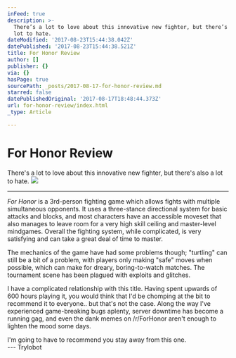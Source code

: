 ```yaml
---
inFeed: true
description: >-
  There’s a lot to love about this innovative new fighter, but there’s also a
  lot to hate.
dateModified: '2017-08-23T15:44:38.042Z'
datePublished: '2017-08-23T15:44:38.521Z'
title: For Honor Review
author: []
publisher: {}
via: {}
hasPage: true
sourcePath: _posts/2017-08-17-for-honor-review.md
starred: false
datePublishedOriginal: '2017-08-17T18:48:44.373Z'
url: for-honor-review/index.html
_type: Article

---
```

# For Honor Review

There's a lot to love about this innovative new fighter, but there's also a lot to hate.
![](https://the-grid-user-content.s3-us-west-2.amazonaws.com/7f3d1068-4eb4-43df-a56e-eac3c8a98a5b.png)

---

_For Honor_ is a 3rd-person fighting game which allows fights with multiple simultaneous opponents. It uses a three-stance directional system for basic attacks and blocks, and most characters have an accessible moveset that also manages to leave room for a very high skill ceiling and master-level mindgames. Overall the fighting system, while complicated, is very satisfying and can take a great deal of time to master.

The mechanics of the game have had some problems though; "turtling" can still be a bit of a problem, with players only making "safe" moves when possible, which can make for dreary, boring-to-watch matches. The tournament scene has been plagued with exploits and glitches.

I have a complicated relationship with this title. Having spent upwards of 600 hours playing it, you would think that I'd be chomping at the bit to recommend it to everyone.. but that's not the case. Along the way I've experienced game-breaking bugs aplenty, server downtime has become a running gag, and even the dank memes on /r/ForHonor aren't enough to lighten the mood some days.

I'm going to have to recommend you stay away from this one.  
--- Trylobot